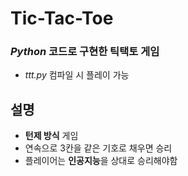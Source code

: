 # Tic-Tac-Toe
### *Python* 코드로 구현한 틱택토 게임
- *ttt.py* 컴파일 시 플레이 가능

## 설명
- **턴제 방식** 게임
- 연속으로 3칸을 같은 기호로 채우면 승리
- 플레이어는 **인공지능**을 상대로 승리해야함
